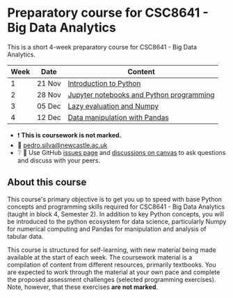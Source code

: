 # Preparatory course for CSC8641 - Big Data Analytics

This is a short 4-week preparatory course for CSC8641 - Big Data Analytics.

| Week | Date   | Content                                              |
| ---- | ------ | ---------------------------------------------------- |
| 1    | 21 Nov | [Introduction to Python](week1.md)                   |
| 2    | 28 Nov | [Jupyter notebooks and Python programming](week2.md) |
| 3    | 05 Dec | [Lazy evaluation and Numpy](week3.md)                |
| 4    | 12 Dec | [Data manipulation with Pandas](week4.md)            |


- :heavy_exclamation_mark: **This is coursework is not marked.**
- :email: pedro.silva@newcastle.ac.uk
- :grey_question: :speech_balloon: Use GitHub [issues
page](https://github.com/NewcastleComputingScience/csc8641/issues) and [discussions on
canvas](https://ncl.instructure.com/courses/44969/discussion_topics) to ask questions and
discuss with your peers.

## About this course

This course's primary objective is to get you up to speed with base Python concepts and programming
skills required for CSC8641 - Big Data Analytics (taught in block 4, Semester 2). In addition to key
Python concepts, you will be introduced to the python ecosystem for data science, particularly Numpy
for numerical computing and Pandas for manipulation and analysis of tabular data.

This course is structured for self-learning, with new material being made available at the start of
each week. The coursework material is a compilation of content from different resources, primarily
textbooks. You are expected to work through the material at your own pace and complete the proposed
assessment challenges (selected programming exercises). Note, however, that these exercises **are
not marked**.